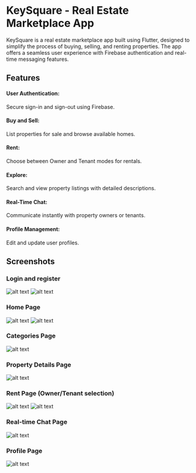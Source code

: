 # KeySquare - Real Estate Marketplace App

KeySquare is a real estate marketplace app built using Flutter, designed to simplify the process of buying, selling, and renting properties. The app offers a seamless user experience with Firebase authentication and real-time messaging features.

## Features

#### User Authentication:  
Secure sign-in and sign-out using Firebase.

#### Buy and Sell:
List properties for sale and browse available homes.

#### Rent:
Choose between Owner and Tenant modes for rentals.

#### Explore:
Search and view property listings with detailed descriptions.

#### Real-Time Chat:
Communicate instantly with property owners or tenants.

#### Profile Management:
Edit and update user profiles.

## Screenshots

### Login and register
![alt text](https://github.com/Keerthisri25/housing-app/blob/05e1a181b90f8f9dce260a0dc4cbd7e388206697/login.jpg)
![alt text](https://github.com/Keerthisri25/housing-app/blob/05e1a181b90f8f9dce260a0dc4cbd7e388206697/register.jpg)

### Home Page
![alt text](https://github.com/Keerthisri25/housing-app/blob/05e1a181b90f8f9dce260a0dc4cbd7e388206697/left_panel.jpg)
![alt text](https://github.com/Keerthisri25/housing-app/blob/05e1a181b90f8f9dce260a0dc4cbd7e388206697/explore.jpg)

### Categories Page
![alt text](https://github.com/Keerthisri25/housing-app/blob/05e1a181b90f8f9dce260a0dc4cbd7e388206697/categories.jpg)

### Property Details Page
![alt text](https://github.com/Keerthisri25/housing-app/blob/05e1a181b90f8f9dce260a0dc4cbd7e388206697/details.jpg)

### Rent Page (Owner/Tenant selection)
![alt text](https://github.com/Keerthisri25/housing-app/blob/05e1a181b90f8f9dce260a0dc4cbd7e388206697/rent_card.jpg)
![alt text](https://github.com/Keerthisri25/housing-app/blob/05e1a181b90f8f9dce260a0dc4cbd7e388206697/rent_details.jpg)

### Real-time Chat Page
![alt text](https://github.com/Keerthisri25/housing-app/blob/05e1a181b90f8f9dce260a0dc4cbd7e388206697/chat.jpg)

### Profile Page
![alt text](https://github.com/Keerthisri25/housing-app/blob/05e1a181b90f8f9dce260a0dc4cbd7e388206697/profile.jpg)
